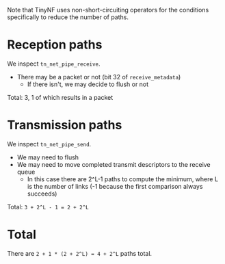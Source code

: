 Note that TinyNF uses non-short-circuiting operators for the conditions specifically to reduce the number of paths.

# Reception paths

We inspect `tn_net_pipe_receive`.

- There may be a packet or not (bit 32 of `receive_metadata`)
  - If there isn't, we may decide to flush or not

Total: 3, 1 of which results in a packet


# Transmission paths

We inspect `tn_net_pipe_send`.

- We may need to flush
- We may need to move completed transmit descriptors to the receive queue
  - In this case there are 2^L-1 paths to compute the minimum, where L is the number of links (-1 because the first comparison always succeeds)

Total: `3 + 2^L - 1 = 2 + 2^L`


# Total

There are `2 + 1 * (2 + 2^L) = 4 + 2^L` paths total.
